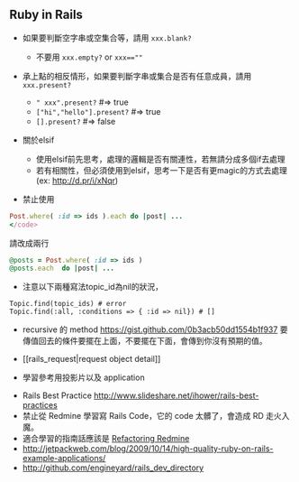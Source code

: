 ## Ruby in Rails

* 如果要判斷空字串或空集合等，請用 `xxx.blank?`   
  - 不要用 `xxx.empty?` or `xxx==""`
* 承上點的相反情形，如果要判斷字串或集合是否有任意成員，請用 `xxx.present?` 
  - `" xxx".present?` #=> true      
  - `["hi","hello"].present?` #=> true  
  - `[].present?` #=> false  
* 關於elsif
  - 使用elsif前先思考，處理的邏輯是否有關連性，若無請分成多個if去處理
  - 若有相關性，但必須使用到elsif，思考一下是否有更magic的方式去處理(ex: http://d.pr/i/xNqr)

* 禁止使用
```ruby
Post.where( :id => ids ).each do |post| ...
</code>
```
請改成兩行
```ruby
@posts = Post.where( :id => ids )
@posts.each  do |post| ...
```
* 注意以下兩種寫法topic_id為nil的狀況，
```
Topic.find(topic_ids) # error
Topic.find(:all, :conditions => { :id => nil}) # []
```

* recursive 的 method
https://gist.github.com/0b3acb50dd1554b1f937
要傳值回去的條件要擺在上面，不要擺在下面，會傳到你沒有預期的值。

* [[rails_request|request object detail]]
* 學習參考用投影片以及 application
 - Rails Best Practice http://www.slideshare.net/ihower/rails-best-practices
 - 禁止從 Redmine 學習寫 Rails Code，它的 code 太髒了，會造成 RD 走火入魔。
 - 適合學習的指南話應該是 
   [Refactoring Redmine](http://www.refactoringredmine.com/)
 - http://jetpackweb.com/blog/2009/10/14/high-quality-ruby-on-rails-example-applications/
 - http://github.com/engineyard/rails_dev_directory